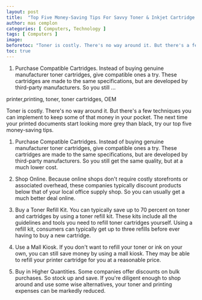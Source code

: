 ```yaml
---
layout: post
title:  "Top Five Money-Saving Tips For Savvy Toner & Inkjet Cartridge Shoppers"
author: mas cemplon
categories: [ Computers, Technology ]
tags: [ Computers ]
image: 
beforetoc: "Toner is costly. There's no way around it. But there's a few techniques you can implement to keep some of that money in your pocket. The next time your printed documents start looking more grey than black, try our top five money-saving tips.."
toc: true
---
```






1. Purchase Compatible Cartridges. Instead of buying genuine manufacturer toner cartridges, give compatible ones a try. These cartridges are made to the same specifications, but are developed by third-party manufacturers. So you still ...



printer,printing, toner, toner cartridges, OEM



Toner is costly. There's no way around it. But there's a few techniques you can implement to keep some of that money in your pocket. The next time your printed documents start looking more grey than black, try our top five money-saving tips.

1. Purchase Compatible Cartridges. Instead of buying genuine manufacturer toner cartridges, give compatible ones a try. These cartridges are made to the same specifications, but are developed by third-party manufacturers. So you still get the same quality, but at a much lower cost.

2. Shop Online. Because online shops don't require costly storefronts or associated overhead, these companies typically discount products below that of your local office supply shop. So you can usually get a much better deal online.

3. Buy a Toner Refill Kit. You can typically save up to 70 percent on toner and cartridges by using a toner refill kit. These kits include all the guidelines and tools you need to refill toner cartridges yourself.
Using a refill kit, consumers can typically get up to three refills before ever having to buy a new cartridge.

4. Use a Mall Kiosk. If you don't want to refill your toner or ink on your own, you can still save money by using a mall kiosk. They may be able to refill your printer cartridge for you at a reasonable price.

4. Buy in Higher Quantities. Some companies offer discounts on bulk purchases. So stock up and save.
If you're diligent enough to shop around and use some wise alternatives, your toner and printing expenses can be markedly reduced.


